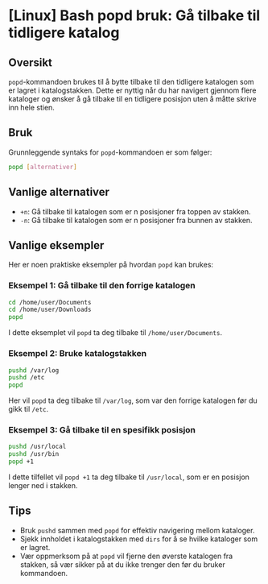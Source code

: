 # [Linux] Bash popd bruk: Gå tilbake til tidligere katalog

## Oversikt
`popd`-kommandoen brukes til å bytte tilbake til den tidligere katalogen som er lagret i katalogstakken. Dette er nyttig når du har navigert gjennom flere kataloger og ønsker å gå tilbake til en tidligere posisjon uten å måtte skrive inn hele stien.

## Bruk
Grunnleggende syntaks for `popd`-kommandoen er som følger:

```bash
popd [alternativer]
```

## Vanlige alternativer
- `+n`: Gå tilbake til katalogen som er n posisjoner fra toppen av stakken.
- `-n`: Gå tilbake til katalogen som er n posisjoner fra bunnen av stakken.

## Vanlige eksempler
Her er noen praktiske eksempler på hvordan `popd` kan brukes:

### Eksempel 1: Gå tilbake til den forrige katalogen
```bash
cd /home/user/Documents
cd /home/user/Downloads
popd
```
I dette eksemplet vil `popd` ta deg tilbake til `/home/user/Documents`.

### Eksempel 2: Bruke katalogstakken
```bash
pushd /var/log
pushd /etc
popd
```
Her vil `popd` ta deg tilbake til `/var/log`, som var den forrige katalogen før du gikk til `/etc`.

### Eksempel 3: Gå tilbake til en spesifikk posisjon
```bash
pushd /usr/local
pushd /usr/bin
popd +1
```
I dette tilfellet vil `popd +1` ta deg tilbake til `/usr/local`, som er en posisjon lenger ned i stakken.

## Tips
- Bruk `pushd` sammen med `popd` for effektiv navigering mellom kataloger.
- Sjekk innholdet i katalogstakken med `dirs` for å se hvilke kataloger som er lagret.
- Vær oppmerksom på at `popd` vil fjerne den øverste katalogen fra stakken, så vær sikker på at du ikke trenger den før du bruker kommandoen.